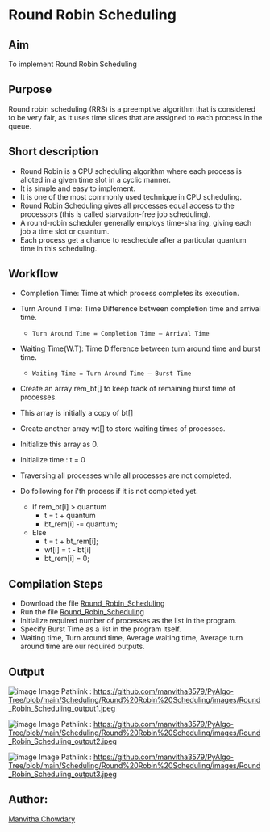 # Round Robin Scheduling

## Aim

To implement Round Robin Scheduling

## Purpose

Round robin scheduling (RRS) is a preemptive algorithm that is considered to be very fair, as it uses time slices that are assigned to each process in the queue.

## Short description

- Round Robin is a CPU scheduling algorithm where each process is alloted in a given time slot in a cyclic manner.
- It is simple and easy to implement.
- It is one of the most commonly used technique in CPU scheduling.
- Round Robin Scheduling gives all processes equal access to the processors (this is called starvation-free job scheduling).
- A round-robin scheduler generally employs time-sharing, giving each job a time slot or quantum.
- Each process get a chance to reschedule after a particular quantum time in this scheduling.

## Workflow

- Completion Time: Time at which process completes its execution.
- Turn Around Time: Time Difference between completion time and arrival time.
  - `Turn Around Time = Completion Time – Arrival Time`
- Waiting Time(W.T): Time Difference between turn around time and burst time.

  - `Waiting Time = Turn Around Time – Burst Time`

- Create an array rem_bt[] to keep track of remaining burst time of processes.
- This array is initially a copy of bt[]
- Create another array wt[] to store waiting times of processes.
- Initialize this array as 0.
- Initialize time : t = 0
- Traversing all processes while all processes are not completed.
- Do following for i'th process if it is not completed yet.
  - If rem_bt[i] > quantum
    - t = t + quantum
    - bt_rem[i] -= quantum;
  - Else
    - t = t + bt_rem[i];
    - wt[i] = t - bt[i]
    - bt_rem[i] = 0;

## Compilation Steps

- Download the file [Round_Robin_Scheduling](https://github.com/manvitha3579/PyAlgo-Tree/blob/main/Scheduling/Round%20Robin%20Scheduling/Round_Robin_Scheduling.py)
- Run the file [Round_Robin_Scheduling](https://github.com/manvitha3579/PyAlgo-Tree/blob/main/Scheduling/Round%20Robin%20Scheduling/Round_Robin_Scheduling.py)
- Initialize required number of processes as the list in the program.
- Specify Burst Time as a list in the program itself.
- Waiting time, Turn around time, Average waiting time, Average turn around time are our required outputs.

## Output

![image](https://user-images.githubusercontent.com/71583695/128535125-661ecd04-237e-4996-8e39-62ef1da420d8.png)
Image Pathlink : https://github.com/manvitha3579/PyAlgo-Tree/blob/main/Scheduling/Round%20Robin%20Scheduling/images/Round_Robin_Scheduling_output1.jpeg

![image](https://user-images.githubusercontent.com/71583695/128535299-7696bae2-6b09-424a-831c-1eefdeb71cb6.png)
Image Pathlink : https://github.com/manvitha3579/PyAlgo-Tree/blob/main/Scheduling/Round%20Robin%20Scheduling/images/Round_Robin_Scheduling_output2.jpeg

![image](https://user-images.githubusercontent.com/71583695/128535385-45761369-bb16-44b0-ae50-37e4f568ffb8.png)
Image Pathlink : https://github.com/manvitha3579/PyAlgo-Tree/blob/main/Scheduling/Round%20Robin%20Scheduling/images/Round_Robin_Scheduling_output3.jpeg

## Author:

[Manvitha Chowdary](https://github.com/manvitha3579)
